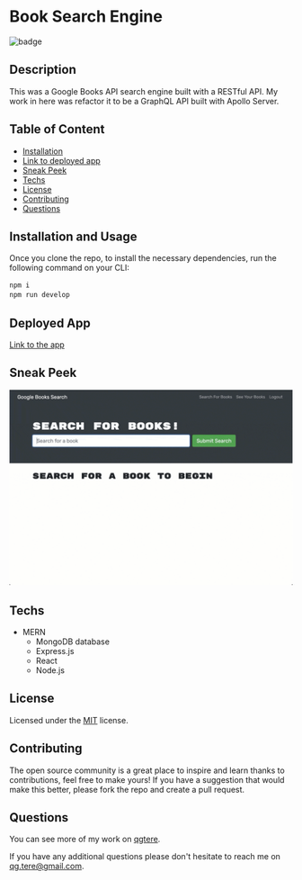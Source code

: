 # Book Search Engine
![badge](https://img.shields.io/badge/License-MIT-yellow)

## Description
This was a Google Books API search engine built with a RESTful API. My work in here was refactor it to be a GraphQL API built with Apollo Server.

## Table of Content
* [Installation](#installation-and-usage)
* [Link to deployed app](#deployed-app)
* [Sneak Peek](#sneak-peek)
* [Techs](#techs)
* [License](#license)
* [Contributing](#contributing)
* [Questions](#questions)

## Installation and Usage

  Once you clone the repo, to install the necessary dependencies, run the following command on your CLI:
```bash
npm i
npm run develop
```

## Deployed App
[Link to the app](https://shielded-everglades-04872.herokuapp.com/)

## Sneak Peek
![Application Preview](./assets/21-mern-homework-demo-01.gif)

## Techs
* MERN
	- MongoDB database
	- Express.js
	- React
	- Node.js

## License
 Licensed under the [MIT](https://opensource.org/licenses/MIT)
 license.

## Contributing 
 The open source community is a great place to inspire and learn thanks to contributions, feel free to make yours!
    If you have a suggestion that would make this better, please fork the repo and create a pull request.

## Questions
  You can see more of my work on [qgtere](https://github.com/qgtere).

  If you have any additional questions please don't hesitate to reach me on qg.tere@gmail.com. 